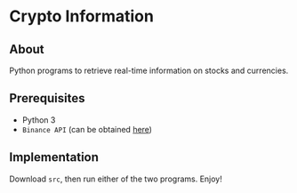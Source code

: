 # Crypto Information

## About

Python programs to retrieve real-time information on stocks and currencies.

## Prerequisites

- Python 3
- `Binance API` (can be obtained [here](https://www.binance.com/en-GB/binance-api))

## Implementation

Download `src`, then run either of the two programs. Enjoy!
